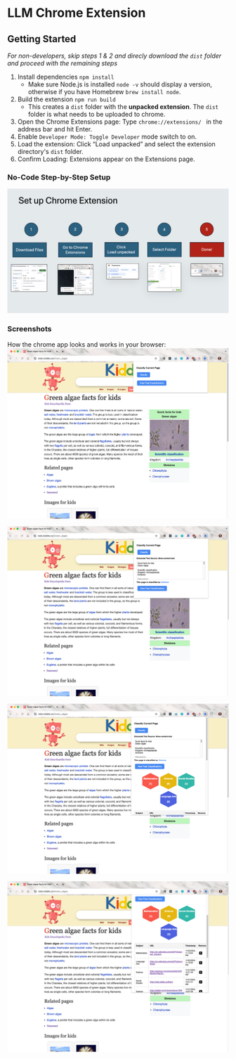 # LLM Chrome Extension

## Getting Started

*For non-developers, skip steps 1 & 2 and direcly download the `dist` folder and proceed with the remaining steps*

1. Install dependencies `npm install`
    * Make sure Node.js is installed `node -v` should display a version, otherwise if you have Homebrew `brew install node`.
2. Build the extension `npm run build`
    * This creates a `dist` folder with the **unpacked extension**. The `dist` folder is what needs to be uploaded to chrome.
3. Open the Chrome Extensions page: Type `chrome://extensions/ ` in the address bar and hit Enter.
4. Enable `Developer Mode: Toggle Developer` mode switch to on.
5. Load the extension: Click “Load unpacked” and select the extension directory's `dist` folder.
6. Confirm Loading: Extensions appear on the Extensions page.

### No-Code Step-by-Step Setup

![Instructions](screenshots/20241122/chrome_extension_step_by_step.png)

### Screenshots

How the chrome app looks and works in your browser:
![On Start](screenshots/20241122/1_on_start.png)

![Classification](screenshots/20241122/2_classified.png)

![Summary Visualization](screenshots/20241122/3_summary_visual.png)

![History](screenshots/20241122/4_history.png)


